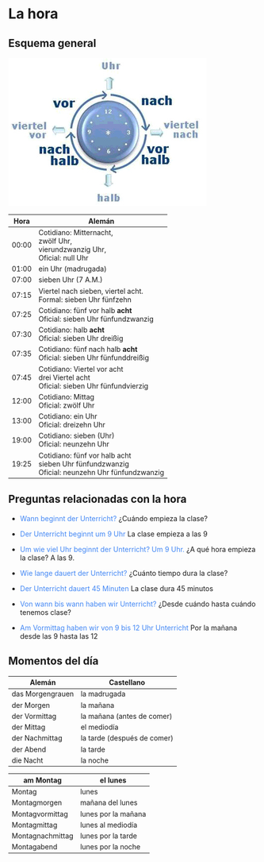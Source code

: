 # La hora

## Esquema general

![Las horas](./imagenes/HorasAleman.jpg)

| Hora | Alemán |
| ----- | ----- |
| 00:00 | Cotidiano: Mitternacht, <br> zwölf Uhr, <br> vierundzwanzig Uhr, <br> Oficial: null Uhr |
| 01:00 | ein Uhr (madrugada) |
| 07:00 | sieben Uhr (7 A.M.) |
| 07:15 | Viertel nach sieben, viertel acht. <br> Formal: sieben Uhr fünfzehn |
| 07:25 | Cotidiano: fünf vor halb **acht** <br> Oficial: sieben Uhr fünfundzwanzig |
| 07:30 | Cotidiano: halb **acht** <br> Oficial: sieben Uhr dreißig |
| 07:35 | Cotidiano: fünf nach halb **acht** <br> Oficial: sieben Uhr fünfunddreißig |
| 07:45 | Cotidiano: Viertel vor acht <br> drei Viertel acht <br> Oficial: sieben Uhr fünfundvierzig |
| 12:00 | Cotidiano: Mittag <br> Oficial: zwölf Uhr |
| 13:00 | Cotidiano: ein Uhr <br> Oficial: dreizehn Uhr |
| 19:00 | Cotidiano: sieben (Uhr) <br> Oficial: neunzehn Uhr |
| 19:25 | Cotidiano: fünf vor halb acht <br> sieben Uhr fünfundzwanzig <br> Oficial: neunzehn Uhr fünfundzwanzig |



## Preguntas relacionadas con la hora
* <span style="color:#4287f5">Wann beginnt der Unterricht? </span>
¿Cuándo empieza la clase?

* <span style="color:#4287f5">Der Unterricht beginnt um 9 Uhr </span>
La clase empieza a las 9

* <span style="color:#4287f5">Um wie viel Uhr beginnt der Unterricht? Um 9 Uhr. </span>
¿A qué hora empieza la clase? A las 9.

* <span style="color:#4287f5">Wie lange dauert der Unterricht? </span>
¿Cuánto tiempo dura la clase?

* <span style="color:#4287f5">Der Unterricht dauert 45 Minuten </span>
La clase dura 45 minutos

* <span style="color:#4287f5">Von wann bis wann haben wir Unterricht? </span>
¿Desde cuándo hasta cuándo tenemos clase?

* <span style="color:#4287f5">Am Vormittag haben wir von 9 bis 12 Uhr Unterricht </span>
Por la mañana desde las 9 hasta las 12

## Momentos del día

| Alemán | Castellano |
| ----- | ----- |
| das Morgengrauen | la madrugada |
| der Morgen | la mañana |
| der Vormittag | la mañana (antes de comer) |
| der Mittag | el mediodía |
| der Nachmittag | la tarde (después de comer) |
| der Abend | la tarde|
| die Nacht | la noche|

| am Montag |	el lunes |
| ----- | ----- |
| Montag |	lunes |
| Montagmorgen	| mañana del lunes |
| Montagvormittag |	lunes por la mañana |
| Montagmittag |	lunes al mediodía |
| Montagnachmittag |	lunes por la tarde |
| Montagabend |	lunes por la noche |
